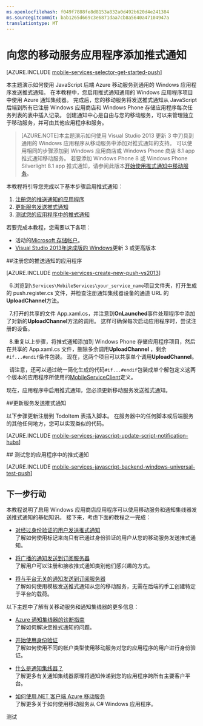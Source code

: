 ```yaml
---
ms.openlocfilehash: f049f7888fe8d8153a832a0d492b620d4e241384
ms.sourcegitcommit: bab1265d669c3e6871daa7cb8a5640a47104947a
translationtype: MT
---
```

<properties 
    pageTitle="将推式通知添加到 Windows 8.1 通用应用程序 |Microsoft Azure" 
    description="了解如何从使用 Azure 通知集线器 JavaScript 后端移动服务于通用 Windows 8.1 应用程序发送推式通知。" 
    services="mobile-services,notification-hubs" 
    documentationCenter="windows" 
    authors="ggailey777" 
    manager="dwrede" 
    editor=""/>

<tags 
    ms.service="mobile-services" 
    ms.workload="mobile" 
    ms.tgt_pltfrm="mobile-windows" 
    ms.devlang="dotnet" 
    ms.topic="article" 
    ms.date="07/22/2015" 
    ms.author="glenga"/>


# 向您的移动服务应用程序添加推式通知

[AZURE.INCLUDE [mobile-services-selector-get-started-push](../../includes/mobile-services-selector-get-started-push.md)]

本主题演示如何使用 JavaScript 后端 Azure 移动服务到通用的 Windows 应用程序发送推式通知。 在本教程中，您启用推式通知通用的 Windows 应用程序项目中使用 Azure 通知集线器。 完成后，您的移动服务将发送推式通知从 JavaScript 后端到所有已注册 Windows 应用商店和 Windows Phone 存储应用程序每次任务列表的表中插入记录。 创建通知中心是自由与您的移动服务，可以来管理独立于移动服务，并可由其他应用程序和服务。

>[AZURE.NOTE]本主题演示如何使用 Visual Studio 2013 更新 3 中刀具到通用的 Windows 应用程序从移动服务中添加对推式通知的支持。 可以使用相同的步骤添加到 Windows 应用商店或 Windows Phone 商店 8.1 app 推式通知移动服务。 若要添加 Windows Phone 8 或 Windows Phone Silverlight 8.1 app 推式通知，请参阅此版本[开始使用推式通知中移动服务](mobile-services-javascript-backend-windows-phone-get-started-push.md)。

本教程将引导您完成以下基本步骤启用推式通知︰

1. [注册您的推送通知的应用程序](#register)
2. [更新服务发送推式通知](#update-service)
3. [测试您的应用程序中的推式通知](#test)

若要完成本教程，您需要以下各项︰

* 活动的[Microsoft 存储帐户](http://go.microsoft.com/fwlink/p/?LinkId=280045)。
* [Visual Studio 2013年速成版的 Windows](http://go.microsoft.com/fwlink/?LinkId=257546)更新 3 或更高版本

##<a id="register"></a>注册您的推送通知的应用程序

[AZURE.INCLUDE [mobile-services-create-new-push-vs2013](../../includes/mobile-services-create-new-push-vs2013.md)]

&nbsp;&nbsp;6.浏览到`\Services\MobileServices\your_service_name`项目文件夹，打开生成的 push.register.cs 文件，并检查注册通知集线器设备的通道 URL 的**UploadChannel**方法。

&nbsp;&nbsp;7.打开的共享的文件 App.xaml.cs，并注意到**OnLaunched**事件处理程序中添加了对新的**UploadChannel**方法的调用。 这样可确保每次启动应用程序时，尝试注册的设备。

&nbsp;&nbsp;8.重复以上步骤，将推式通知添加到 Windows Phone 存储应用程序项目，然后在共享的 App.xaml.cs 文件，删除多余调用**UploadChannel** ，剩余`#if...#endif`条件包装。 现在，这两个项目可以共享单个调用**UploadChannel**。 

&nbsp;&nbsp;请注意，还可以通过统一简化生成的代码`#if...#endif`包装成单个解包定义这两个版本的应用程序所使用的[MobileServiceClient]定义。

现在，应用程序中启用推式通知，您必须更新移动服务发送推式通知。 

##<a id="update-service"></a>更新服务发送推式通知

以下步骤更新注册到 TodoItem 表插入脚本。 在服务器中的任何脚本或后端服务的其他任何地方，您可以实现类似的代码。 

[AZURE.INCLUDE [mobile-services-javascript-update-script-notification-hubs](../../includes/mobile-services-javascript-update-script-notification-hubs.md)]


##<a id="test"></a> 测试您的应用程序中的推式通知

[AZURE.INCLUDE [mobile-services-javascript-backend-windows-universal-test-push](../../includes/mobile-services-javascript-backend-windows-universal-test-push.md)]

## <a name="next-steps"> </a>下一步行动

本教程说明了启用 Windows 应用商店应用程序可以使用移动服务和通知集线器发送推式通知的基础知识。 接下来，考虑下面的教程之一完成︰

+ [对经过身份验证的用户发送推式通知](mobile-services-javascript-backend-windows-store-dotnet-push-notifications-app-users.md)
    <br/>了解如何使用标记来向只有已通过身份验证的用户从您的移动服务发送推式通知。

+ [将广播的通知发送到订阅服务器](../notification-hubs-windows-store-dotnet-send-breaking-news.md)
    <br/>了解用户可以注册和接收推式通知类别他们感兴趣的方式。

+ [将与平台无关的通知发送到订阅服务器](../notification-hubs-aspnet-cross-platform-notify-users.md)
    <br/>了解如何使用模板发送推式通知从您的移动服务，无需在后端的手工创建特定于平台的载荷。

以下主题中了解有关移动服务和通知集线器的更多信息︰

* [Azure 通知集线器的诊断指南](../notification-hubs-diagnosing.md)
    <br/>了解如何解决您推式通知的问题。

* [开始使用身份验证]
  <br/>了解如何使用不同的帐户类型使用移动服务对您的应用程序的用户进行身份验证。

* [什么是通知集线器？]
  <br/>了解更多有关通知集线器原理将通知传递到您的应用程序跨所有主要客户平台。

* [如何使用.NET 客户端 Azure 移动服务]
  <br/>了解更多关于如何使用移动服务从 C# Windows 应用程序。

<!-- Anchors. -->

<!-- Images. -->

<!-- URLs. -->
[提交应用程序页]: http://go.microsoft.com/fwlink/p/?LinkID=266582
[我的应用程序]: http://go.microsoft.com/fwlink/p/?LinkId=262039
[对于 Windows live SDK]: http://go.microsoft.com/fwlink/p/?LinkId=262253
[开始使用移动服务]: mobile-services-dotnet-backend-windows-store-dotnet-get-started.md
[有关数据入门]: mobile-services-javascript-backend-windows-universal-dotnet-get-started-data.md
[开始使用身份验证]: mobile-services-javascript-backend-windows-universal-dotnet-get-started-users.md

[对经过身份验证的用户发送推式通知]: mobile-services-javascript-backend-windows-store-dotnet-push-notifications-app-users.md

[什么是通知集线器？]: ../notification-hubs-overview.md

[如何使用.NET 客户端 Azure 移动服务]: mobile-services-windows-dotnet-how-to-use-client-library.md
[MobileServiceClient]: http://go.microsoft.com/fwlink/p/?LinkId=302030
 
测试

